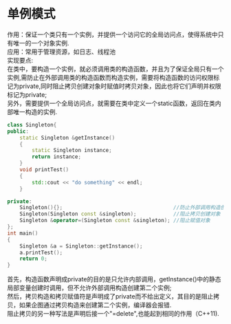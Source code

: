 # 单例模式
作用：保证一个类只有一个实例，并提供一个访问它的全局访问点，使得系统中只有唯一的一个对象实例. <br>
应用：常用于管理资源，如日志、线程池 <br>
实现要点:<br>
在类中，要构造一个实例，就必须调用类的构造函数，并且为了保证全局只有一个实例,需防止在外部调用类的构造函数而构造实例，需要将构造函数的访问权限标记为private,同时阻止拷贝创建对象时赋值时拷贝对象，因此也将它们声明并权限标记为private; <br>
另外，需要提供一个全局访问点，就需要在类中定义一个static函数，返回在类内部唯一构造的实例. <br>
```cpp
class Singleton{
public:
    static Singleton &getInstance()
    {
        static Singleton instance;
        return instance;
    }
    void printTest()
    {
        std::cout << "do something" << endl;
    }

private:
    Singleton(){};                                    //防止外部调用构造创建对象
    Singleton(Singleton const &singleton);            //阻止拷贝创建对象
    Singleton &operator=(Singleton const &singleton); //阻止赋值对象
};
int main()
{
    Singleton &a = Singleton::getInstance();
    a.printTest();
    return 0;
}
```
首先，构造函数声明成private的目的是只允许内部调用，getInstance()中的静态局部变量创建时调用，但不允许外部调用构造创建第二个实例; <br>
然后，拷贝构造和拷贝赋值符是声明成了private而不给出定义，其目的是阻止拷贝，如果企图通过拷贝构造来创建第二个实例，编译器会报错.<br>
阻止拷贝的另一种写法是声明后接一个"=delete",也能起到相同的作用（C++11).<br>
